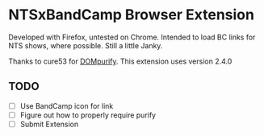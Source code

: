 # NTSxBandCamp Browser Extension

Developed with Firefox, untested on Chrome. Intended to load BC links for NTS shows, where possible. Still a little Janky.

Thanks to cure53 for [DOMpurify](https://github.com/cure53/DOMPurify). This extension uses version 2.4.0

## TODO

- [ ] Use BandCamp icon for link
- [ ] Figure out how to properly require purify
- [ ] Submit Extension
